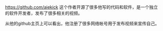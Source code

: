 https://github.com/aiekick 这个作者开源了很多他写的代码和软件，是一个独立的软件开发者，发布了很多相关的视频。

从他的github主页上可以看出，他注册了很多网络帐号用于发布视频来宣传自己。

